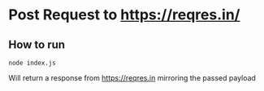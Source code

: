 # Post Request to https://reqres.in/

## How to run
`node index.js`

Will return a response from https://reqres.in mirroring the passed payload
